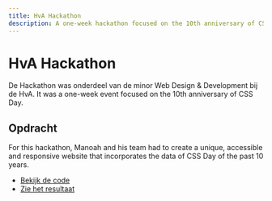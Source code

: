 ```yaml
---
title: HvA Hackathon
description: A one-week hackathon focused on the 10th anniversary of CSS Day.
---
```


# HvA Hackathon

De Hackathon was onderdeel van de minor Web Design & Development bij de HvA. It was a one-week event focused on the 10th anniversary of CSS Day.

## Opdracht

For this hackathon, Manoah and his team had to create a unique, accessible and responsive website that incorporates the data of CSS Day of the past 10 years.

- [Bekijk de code](https://github.com/JopMolenaar/css-day-ta-JJJM)
- [Zie het resultaat](https://jopmolenaar.github.io/css-day-ta-JJJM/)
